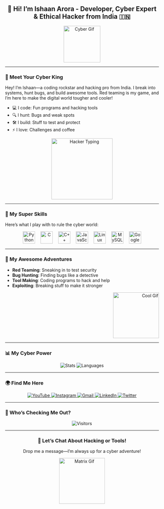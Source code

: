 <div align="center">
  <h2>👋 Hi! I’m Ishaan Arora - Developer, Cyber Expert & Ethical Hacker from India 🇮🇳</h2>
  <img src="https://media.giphy.com/media/qgQUggAC3Pfv687qPC/giphy.gif" width="120" alt="Cyber Gif"/>
</div>

---

### 🌟 Meet Your Cyber King
Hey! I’m Ishaan—a coding rockstar and hacking pro from India. I break into systems, hunt bugs, and build awesome tools. Red teaming is my game, and I’m here to make the digital world tougher and cooler!

- 💻 I code: Fun programs and hacking tools  
- 🔍 I hunt: Bugs and weak spots  
- 🛠️ I build: Stuff to test and protect  
- ⚡ I love: Challenges and coffee  

<div align="center">
  <img src="https://media.giphy.com/media/26tPplGWjN0xLybiU/giphy.gif" width="200" alt="Hacker Typing"/>
</div>

---

### 🎉 My Super Skills
Here’s what I play with to rule the cyber world:  
<div align="center">
  <img src="https://cdn.jsdelivr.net/gh/devicons/devicon/icons/python/python-original.svg" height="40" alt="Python"/>
  <img width="10"/>
  <img src="https://cdn.jsdelivr.net/gh/devicons/devicon/icons/c/c-original.svg" height="40" alt="C"/>
  <img width="10"/>
  <img src="https://cdn.jsdelivr.net/gh/devicons/devicon/icons/cplusplus/cplusplus-original.svg" height="40" alt="C++"/>
  <img width="10"/>
  <img src="https://cdn.jsdelivr.net/gh/devicons/devicon/icons/javascript/javascript-original.svg" height="40" alt="JavaScript"/>
  <img width="10"/>
  <img src="https://cdn.jsdelivr.net/gh/devicons/devicon/icons/linux/linux-original.svg" height="40" alt="Linux"/>
  <img width="10"/>
  <img src="https://cdn.jsdelivr.net/gh/devicons/devicon/icons/mysql/mysql-original.svg" height="40" alt="MySQL"/>
  <img width="10"/>
  <img src="https://cdn.jsdelivr.net/gh/devicons/devicon/icons/google/google-original.svg" height="40" alt="Google"/>
</div>

---

### 🚀 My Awesome Adventures
- **Red Teaming**: Sneaking in to test security  
- **Bug Hunting**: Finding bugs like a detective  
- **Tool Making**: Coding programs to hack and help  
- **Exploiting**: Breaking stuff to make it stronger  

<div align="right">
  <img height="150" src="https://user-images.githubusercontent.com/74038190/212748842-9fcbad5b-6173-4175-8a61-521f3dbb7514.gif" alt="Cool Gif"/>
</div>

---

### 📊 My Cyber Power
<div align="center">
  <img src="https://github-readme-stats.vercel.app/api?username=ishaancybertech&show_icons=true&theme=neon&hide_border=true" alt="Stats"/>
  <img src="https://github-readme-stats.vercel.app/api/top-langs?username=ishaancybertech&show_icons=true&theme=neon&layout=compact&hide_border=true" alt="Languages"/>
</div>

---

### 🌍 Find Me Here
<div align="center">
  <a href="https://youtube.com/c/ishaancybertech" target="_blank">
    <img src="https://img.shields.io/badge/YouTube-FF0000?style=for-the-badge&logo=youtube&logoColor=white" alt="YouTube"/>
  </a>
  <a href="https://instagram.com/ishaancybertech" target="_blank">
    <img src="https://img.shields.io/badge/Instagram-E4405F?style=for-the-badge&logo=instagram&logoColor=white" alt="Instagram"/>
  </a>
  <a href="mailto:ishaancybertech@gmail.com" target="_blank">
    <img src="https://img.shields.io/badge/Gmail-D14836?style=for-the-badge&logo=gmail&logoColor=white" alt="Gmail"/>
  </a>
  <a href="https://linkedin.com/in/ishaancybertech" target="_blank">
    <img src="https://img.shields.io/badge/LinkedIn-0077B5?style=for-the-badge&logo=linkedin&logoColor=white" alt="LinkedIn"/>
  </a>
  <a href="https://twitter.com/ishaancybertech" target="_blank">
    <img src="https://img.shields.io/badge/Twitter-1DA1F2?style=for-the-badge&logo=twitter&logoColor=white" alt="Twitter"/>
  </a>
</div>

---

### 👀 Who’s Checking Me Out?
<div align="center">
  <img src="https://komarev.com/ghpvc/?username=ishaancybertech&label=Visitors&color=ff69b4&style=flat" alt="Visitors"/>
</div>

---

<div align="center">
  <h3>💬 Let’s Chat About Hacking or Tools!</h3>
  <p>Drop me a message—I’m always up for a cyber adventure!</p>
  <img src="https://media.giphy.com/media/13HgwGsXF0aiGY/giphy.gif" width="150" alt="Matrix Gif"/>
</div>
